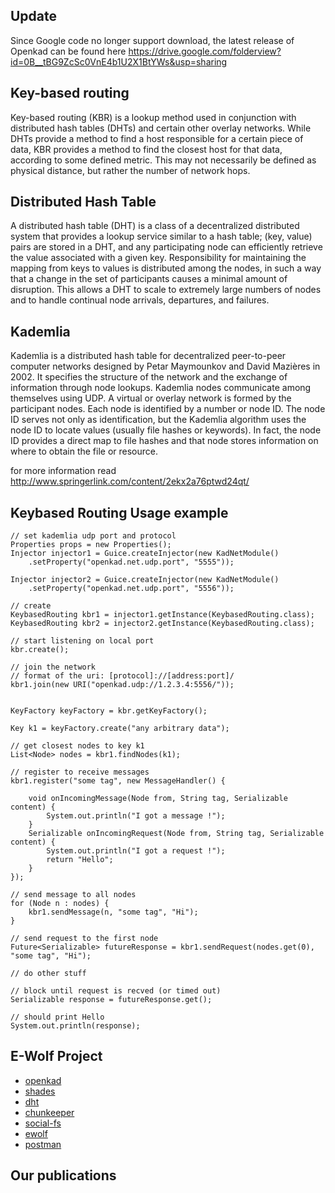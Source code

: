 ## Update ##
Since Google code no longer support download, the latest release of Openkad can be found here https://drive.google.com/folderview?id=0B__tBG9ZcSc0VnE4b1U2X1BtYWs&usp=sharing

## Key-based routing ##
Key-based routing (KBR) is a lookup method used in conjunction with distributed hash tables (DHTs) and certain other overlay networks. While DHTs provide a method to find a host responsible for a certain piece of data, KBR provides a method to find the closest host for that data, according to some defined metric. This may not necessarily be defined as physical distance, but rather the number of network hops.

## Distributed Hash Table ##
A distributed hash table (DHT) is a class of a decentralized distributed system that provides a lookup service similar to a hash table; (key, value) pairs are stored in a DHT, and any participating node can efficiently retrieve the value associated with a given key. Responsibility for maintaining the mapping from keys to values is distributed among the nodes, in such a way that a change in the set of participants causes a minimal amount of disruption. This allows a DHT to scale to extremely large numbers of nodes and to handle continual node arrivals, departures, and failures.

## Kademlia ##
Kademlia is a distributed hash table for decentralized peer-to-peer computer networks designed by Petar Maymounkov and David Mazières in 2002. It specifies the structure of the network and the exchange of information through node lookups. Kademlia nodes communicate among themselves using UDP. A virtual or overlay network is formed by the participant nodes. Each node is identified by a number or node ID. The node ID serves not only as identification, but the Kademlia algorithm uses the node ID to locate values (usually file hashes or keywords). In fact, the node ID provides a direct map to file hashes and that node stores information on where to obtain the file or resource.

for more information read http://www.springerlink.com/content/2ekx2a76ptwd24qt/

## Keybased Routing Usage example ##
```
// set kademlia udp port and protocol
Properties props = new Properties();
Injector injector1 = Guice.createInjector(new KadNetModule()
    .setProperty("openkad.net.udp.port", "5555"));

Injector injector2 = Guice.createInjector(new KadNetModule()
    .setProperty("openkad.net.udp.port", "5556"));

// create
KeybasedRouting kbr1 = injector1.getInstance(KeybasedRouting.class);
KeybasedRouting kbr2 = injector2.getInstance(KeybasedRouting.class);

// start listening on local port
kbr.create();

// join the network
// format of the uri: [protocol]://[address:port]/
kbr1.join(new URI("openkad.udp://1.2.3.4:5556/"));


KeyFactory keyFactory = kbr.getKeyFactory();

Key k1 = keyFactory.create("any arbitrary data");

// get closest nodes to key k1 
List<Node> nodes = kbr1.findNodes(k1);

// register to receive messages
kbr1.register("some tag", new MessageHandler() {

    void onIncomingMessage(Node from, String tag, Serializable content) {
        System.out.println("I got a message !");
    }
    Serializable onIncomingRequest(Node from, String tag, Serializable content) {
        System.out.println("I got a request !");
        return "Hello";
    }
});

// send message to all nodes
for (Node n : nodes) {
    kbr1.sendMessage(n, "some tag", "Hi");
}

// send request to the first node
Future<Serializable> futureResponse = kbr1.sendRequest(nodes.get(0), "some tag", "Hi");

// do other stuff

// block until request is recved (or timed out)
Serializable response = futureResponse.get();

// should print Hello
System.out.println(response);
```

## E-Wolf Project ##
  * [openkad](http://code.google.com/p/openkad/)
  * [shades](http://code.google.com/p/shades/)
  * [dht](http://code.google.com/p/dht/)
  * [chunkeeper](http://code.google.com/p/chunkeeper/)
  * [social-fs](http://code.google.com/p/social-fs/)
  * [ewolf](http://code.google.com/p/ewolf/)
  * [postman](https://code.google.com/p/postman-pubsub/)

## Our publications ##
